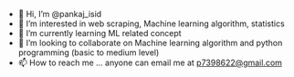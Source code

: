 - 👋 Hi, I’m @pankaj_isid
- 👀 I’m interested in web scraping, Machine learning algorithm, statistics
- 🌱 I’m currently learning ML related concept
- 💞️ I’m looking to collaborate on Machine learning algorithm and python programming (basic to medium level)
- 📫 How to reach me ... anyone can email me at p7398622@gmail.com

<!---
pankajisid/pankajisid is a ✨ special ✨ repository because its `README.md` (this file) appears on your GitHub profile.
You can click the Preview link to take a look at your changes.
--->
